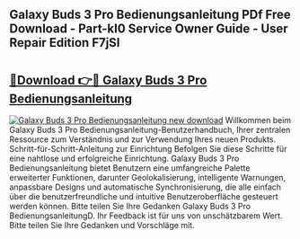 ## Galaxy Buds 3 Pro Bedienungsanleitung PDf Free Download - Part-kI0 Service Owner Guide - User Repair Edition F7jSI

# <h2><a href="http://df5uj1i.blite.top/?on=Galaxy+Buds+3+Pro+Bedienungsanleitung">🔗Download 👉🔴 Galaxy Buds 3 Pro Bedienungsanleitung</a></h2>

[![Galaxy Buds 3 Pro Bedienungsanleitung new download](https://i.imgur.com/lujVjoI.png)](http://df5uj1i.blite.top/?on=Galaxy+Buds+3+Pro+Bedienungsanleitung)
Willkommen beim Galaxy Buds 3 Pro Bedienungsanleitung-Benutzerhandbuch, Ihrer zentralen Ressource zum Verständnis und zur Verwendung Ihres neuen Produkts. Schritt-für-Schritt-Anleitung zur Einrichtung Befolgen Sie diese Schritte für eine nahtlose und erfolgreiche Einrichtung. Galaxy Buds 3 Pro Bedienungsanleitung bietet Benutzern eine umfangreiche Palette erweiterter Funktionen, darunter Geolokalisierung, intelligente Warnungen, anpassbare Designs und automatische Synchronisierung, die alle einfach über die benutzerfreundliche und intuitive Benutzeroberfläche gesteuert werden können. Bitte teilen Sie Ihre Gedanken Galaxy Buds 3 Pro BedienungsanleitungD. Ihr Feedback ist für uns von unschätzbarem Wert. Bitte teilen Sie Ihre Gedanken und Vorschläge mit.
